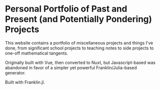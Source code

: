 # Personal Portfolio of Past and Present (and Potentially Pondering) Projects
This website contains a portfolio of miscellaneous projects and things I've done, from significant school projects to teaching notes to side projects to one-off mathematical tangents.

Originally built with Vue, then converted to Nuxt, but Javascript-based was abandoned in favor of a simpler yet powerful Franklin/Julia-based generator.

Built with Franklin.jl.
